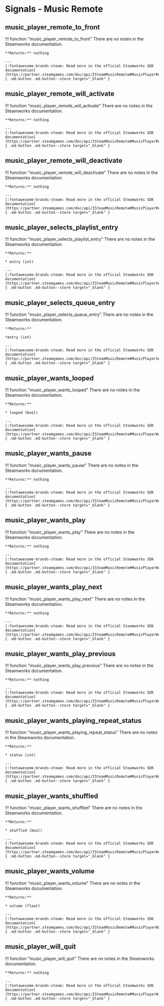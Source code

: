 # Signals - Music Remote


## music_player_remote_to_front

!!! function "music_player_remote_to_front"
	There are no notes in the Steamworks documentation.

	**Returns:** nothing
	
	---
	[:fontawesome-brands-steam: Read more in the official Steamworks SDK documentation](https://partner.steamgames.com/doc/api/ISteamMusicRemote#MusicPlayerRemoteToFront_t){ .md-button .md-button--store target="_blank" }

## music_player_remote_will_activate
!!! function "music_player_remote_will_activate"
	There are no notes in the Steamworks documentation.

	**Returns:** nothing
	
	---
	[:fontawesome-brands-steam: Read more in the official Steamworks SDK documentation](https://partner.steamgames.com/doc/api/ISteamMusicRemote#MusicPlayerRemoteWillActivate_t){ .md-button .md-button--store target="_blank" }
	
## music_player_remote_will_deactivate

!!! function "music_player_remote_will_deactivate"
	There are no notes in the Steamworks documentation.

	**Returns:** nothing

	---
	[:fontawesome-brands-steam: Read more in the official Steamworks SDK documentation](https://partner.steamgames.com/doc/api/ISteamMusicRemote#MusicPlayerRemoteWillDeactivate_t){ .md-button .md-button--store target="_blank" }

## music_player_selects_playlist_entry

!!! function "music_player_selects_playlist_entry"
	There are no notes in the Steamworks documentation.

	**Returns:**

	* entry (int)

	---
	[:fontawesome-brands-steam: Read more in the official Steamworks SDK documentation](https://partner.steamgames.com/doc/api/ISteamMusicRemote#MusicPlayerSelectsPlaylistEntry_t){ .md-button .md-button--store target="_blank" }

## music_player_selects_queue_entry

!!! function "music_player_selects_queue_entry"
	There are no notes in the Steamworks documentation.

	**Returns:**

	*entry (int)

	---
	[:fontawesome-brands-steam: Read more in the official Steamworks SDK documentation](https://partner.steamgames.com/doc/api/ISteamMusicRemote#MusicPlayerSelectsQueueEntry_t){ .md-button .md-button--store target="_blank" }

## music_player_wants_looped

!!! function "music_player_wants_looped"
	There are no notes in the Steamworks documentation.

	**Returns:**
	
	* looped (bool)

	---
	[:fontawesome-brands-steam: Read more in the official Steamworks SDK documentation](https://partner.steamgames.com/doc/api/ISteamMusicRemote#MusicPlayerWantsLooped_t){ .md-button .md-button--store target="_blank" }

## music_player_wants_pause

!!! function "music_player_wants_pause"
	There are no notes in the Steamworks documentation.

	**Returns:** nothing

	---
	[:fontawesome-brands-steam: Read more in the official Steamworks SDK documentation](https://partner.steamgames.com/doc/api/ISteamMusicRemote#MusicPlayerWantsPause_t){ .md-button .md-button--store target="_blank" }

## music_player_wants_play

!!! function "music_player_wants_play"
	There are no notes in the Steamworks documentation.

	**Returns:** nothing
	
	---
	[:fontawesome-brands-steam: Read more in the official Steamworks SDK documentation](https://partner.steamgames.com/doc/api/ISteamMusicRemote#MusicPlayerWantsPlay_t){ .md-button .md-button--store target="_blank" }

## music_player_wants_play_next

!!! function "music_player_wants_play_next"
	There are no notes in the Steamworks documentation.

	**Returns:** nothing

	---
	[:fontawesome-brands-steam: Read more in the official Steamworks SDK documentation](https://partner.steamgames.com/doc/api/ISteamMusicRemote#MusicPlayerWantsPlayNext_t){ .md-button .md-button--store target="_blank" }

## music_player_wants_play_previous

!!! function "music_player_wants_play_previous"
	There are no notes in the Steamworks documentation.

	**Returns:** nothing

	---
	[:fontawesome-brands-steam: Read more in the official Steamworks SDK documentation](https://partner.steamgames.com/doc/api/ISteamMusicRemote#MusicPlayerWantsPlay_t){ .md-button .md-button--store target="_blank" }

## music_player_wants_playing_repeat_status

!!! function "music_player_wants_playing_repeat_status"
	There are no notes in the Steamworks documentation.

	**Returns:**

	* status (int)

	---
	[:fontawesome-brands-steam: Read more in the official Steamworks SDK documentation](https://partner.steamgames.com/doc/api/ISteamMusicRemote#MusicPlayerWantsPlayNext_t){ .md-button .md-button--store target="_blank" }

## music_player_wants_shuffled

!!! function "music_player_wants_shuffled"
	There are no notes in the Steamworks documentation.

	**Returns:**

	* shuffled (bool)

	---
	[:fontawesome-brands-steam: Read more in the official Steamworks SDK documentation](https://partner.steamgames.com/doc/api/ISteamMusicRemote#MusicPlayerWantsShuffled_t){ .md-button .md-button--store target="_blank" }

## music_player_wants_volume

!!! function "music_player_wants_volume"
	There are no notes in the Steamworks documentation.

	**Returns:**
	
	* volume (float)
	
	---
	[:fontawesome-brands-steam: Read more in the official Steamworks SDK documentation](https://partner.steamgames.com/doc/api/ISteamMusicRemote#MusicPlayerWantsVolume_t){ .md-button .md-button--store target="_blank" }

## music_player_will_quit

!!! function "music_player_will_quit"
	There are no notes in the Steamworks documentation.

	**Returns:** nothing

	---
	[:fontawesome-brands-steam: Read more in the official Steamworks SDK documentation](https://partner.steamgames.com/doc/api/ISteamMusicRemote#MusicPlayerWillQuit_t){ .md-button .md-button--store target="_blank" }